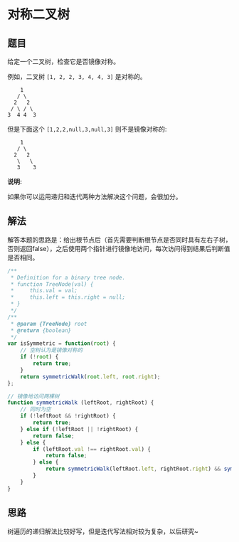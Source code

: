 # 对称二叉树
## 题目
给定一个二叉树，检查它是否镜像对称。

例如，二叉树 ``[1, 2, 2, 3, 4, 4, 3]`` 是对称的。

```
    1
   / \
  2   2
 / \ / \
3  4 4  3
```

但是下面这个 ``[1,2,2,null,3,null,3]`` 则不是镜像对称的:

```
    1
   / \
  2   2
   \   \
   3    3
```

**说明:**

如果你可以运用递归和迭代两种方法解决这个问题，会很加分。

## 解法
解答本题的思路是：给出根节点后（首先需要判断根节点是否同时具有左右子树，否则返回false），之后使用两个指针进行镜像地访问，每次访问得到结果后判断值是否相同。

```js
/**
 * Definition for a binary tree node.
 * function TreeNode(val) {
 *     this.val = val;
 *     this.left = this.right = null;
 * }
 */
/**
 * @param {TreeNode} root
 * @return {boolean}
 */
var isSymmetric = function(root) {
    // 空树认为是镜像对称的
    if (!root) {
        return true;
    }
    return symmetricWalk(root.left, root.right);
};

// 镜像地访问两棵树
function symmetricWalk (leftRoot, rightRoot) {
    // 同时为空
    if (!leftRoot && !rightRoot) {
        return true;
    } else if (!leftRoot || !rightRoot) {
        return false;
    } else {
        if (leftRoot.val !== rightRoot.val) {
            return false;
        } else {
            return symmetricWalk(leftRoot.left, rightRoot.right) && symmetricWalk(leftRoot.right, rightRoot.left);
        }
    }
}
```

## 思路
树遍历的递归解法比较好写，但是迭代写法相对较为复杂，以后研究~
